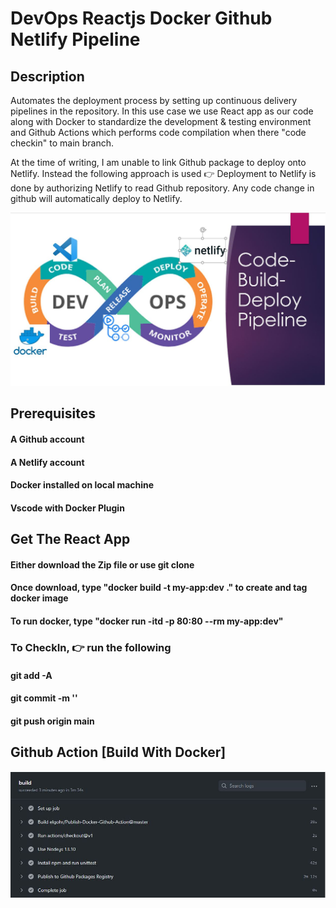 # DevOps Reactjs Docker Github Netlify Pipeline

## Description
Automates the deployment process by setting up continuous delivery pipelines in the repository.
In this use case we use React app as our code along with Docker to standardize the development & testing environment 
and Github Actions which performs code compilation when there "code checkin" to main branch.

At the time of writing, I am unable to link Github package to deploy onto Netlify. Instead the following approach is used 👉
Deployment to Netlify is done by authorizing Netlify to read Github repository. Any code change in github will automatically 
deploy to Netlify.

![DevOps](pipeline.JPG?raw=true "Devops")

## Prerequisites
#### A Github account
#### A Netlify account
#### Docker installed on local machine
#### Vscode with Docker Plugin

## Get The React App
#### Either download the Zip file or use git clone
#### Once download, type "docker build -t my-app:dev ." to create and tag docker image
#### To run docker, type "docker run -itd -p 80:80 --rm my-app:dev"

### To CheckIn, 👉 run the following
#### git add -A
#### git commit -m '<your message>'
#### git push origin main
  
## Github Action [Build With Docker] 
![Build](Build.JPG?raw=true "Build")
